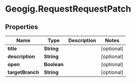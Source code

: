 # Geogig.RequestRequestPatch

## Properties
Name | Type | Description | Notes
------------ | ------------- | ------------- | -------------
**title** | **String** |  | [optional] 
**description** | **String** |  | [optional] 
**open** | **Boolean** |  | [optional] 
**targetBranch** | **String** |  | [optional] 



